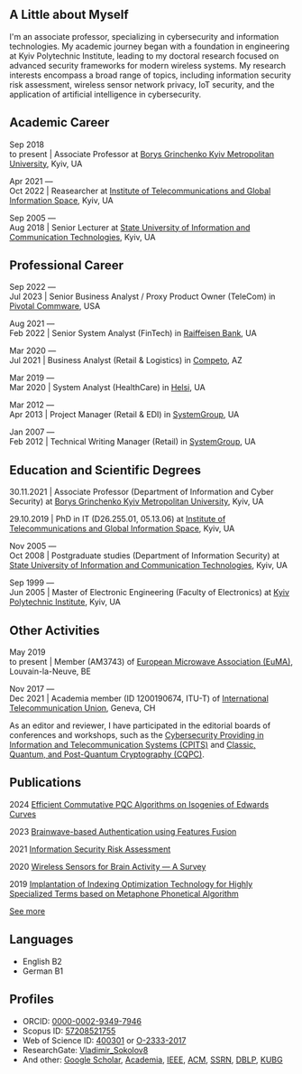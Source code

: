 ## A Little about Myself

I'm an associate professor, specializing in cybersecurity and information technologies. My academic journey began with a foundation in engineering at Kyiv Polytechnic Institute, leading to my doctoral research focused on advanced security frameworks for modern wireless systems. My research interests encompass a broad range of topics, including information security risk assessment, wireless sensor network privacy, IoT security, and the application of artificial intelligence in cybersecurity.

## Academic Career

Sep&nbsp;2018<br />to&nbsp;present | Associate Professor at [Borys Grinchenko Kyiv Metropolitan University](https://partner.kubg.edu.ua/), Kyiv, UA

Apr&nbsp;2021&nbsp;—<br />Oct&nbsp;2022 | Reasearcher at [Institute of Telecommunications and Global Information Space](https://itgip.org/en/), Kyiv, UA

Sep&nbsp;2005&nbsp;—<br />Aug&nbsp;2018 | Senior Lecturer at [State University of Information and Communication Technologies](https://www.duikt.edu.ua/en/), Kyiv, UA

## Professional Career

Sep&nbsp;2022&nbsp;—<br />Jul&nbsp;2023 | Senior Business Analyst / Proxy Product Owner (TeleCom) in [Pivotal Commware](https://pivotalcommware.com/), USA

Aug&nbsp;2021&nbsp;—<br />Feb&nbsp;2022 | Senior System Analyst (FinTech) in [Raiffeisen Bank](https://raiffeisen.ua/), UA

Mar&nbsp;2020&nbsp;—<br />Jul&nbsp;2021 | Business Analyst (Retail & Logistics) in [Competo](https://competo.io/), AZ

Mar&nbsp;2019&nbsp;—<br />Mar&nbsp;2020 | System Analyst (HealthCare) in [Helsi](http://helsi.me/), UA

Mar&nbsp;2012&nbsp;—<br />Apr&nbsp;2013 | Project Manager (Retail & EDI) in [SystemGroup](https://systemgroup.com.ua/), UA

Jan&nbsp;2007&nbsp;—<br />Feb&nbsp;2012 | Technical Writing Manager (Retail) in [SystemGroup](https://systemgroup.com.ua/), UA

## Education and Scientific Degrees

30.11.2021 | Associate Professor (Department of Information and Cyber Security) at [Borys Grinchenko Kyiv Metropolitan University](https://partner.kubg.edu.ua/), Kyiv, UA

29.10.2019 | PhD in IT (D26.255.01, 05.13.06) at [Institute of Telecommunications and Global Information Space](https://itgip.org/en/), Kyiv, UA

Nov&nbsp;2005&nbsp;—<br />Oct&nbsp;2008 | Postgraduate studies (Department of Information Security) at [State University of Information and Communication Technologies](https://www.duikt.edu.ua/en/), Kyiv, UA

Sep&nbsp;1999&nbsp;—<br />Jun&nbsp;2005 | Master of Electronic Engineering (Faculty of Electronics) at [Kyiv Polytechnic Institute](https://kpi.ua/en/), Kyiv, UA

## Other Activities

May&nbsp;2019<br />to&nbsp;present | Member (AM3743) of [European Microwave Association (EuMA)](https://www.eumwa.org/en/euma/), Louvain-la-Neuve, BE

Nov&nbsp;2017&nbsp;—<br />Dec&nbsp;2021 | Academia member (ID 1200190674, ITU-T) of [International Telecommunication Union](https://www.itu.int/en/), Geneva, CH

As an editor and reviewer, I have participated in the editorial boards of conferences and workshops, such as the [Cybersecurity Providing in Information and Telecommunication Systems (CPITS)](https://cpits.kubg.edu.ua/) and [Classic, Quantum, and Post-Quantum Cryptography (CQPC)](https://cqpc.kubg.edu.ua/).

## Publications

2024 [Efficient Commutative PQC Algorithms on Isogenies of Edwards Curves](pubs/Efficient-Commutative-PQC-Algorithms-on-Isogenies-of-Edwards-Curves.md)

2023 [Brainwave-based Authentication using Features Fusion](pubs/Brainwave-based-Authentication-using-Features-Fusion.md)

2021 [Information Security Risk Assessment](https://doi.org/10.3390/encyclopedia1030050)

2020 [Wireless Sensors for Brain Activity — A Survey](pubs/Wireless-Sensors-for-Brain-Activity-A-Survey.md)

2019 [Implantation of Indexing Optimization Technology for Highly Specialized Terms based on Metaphone Phonetical Algorithm](pubs/Implantation-of-Indexing-Optimization-Technology-for-Highly-Specialized-Terms-based-on-Metaphone-Phonetical-Algorithm.md)

[See more](/pubs/list.md)

## Languages

* English B2
* German B1

## Profiles

* ORCID: [0000-0002-9349-7946](https://orcid.org/0000-0002-9349-7946)
* Scopus ID: [57208521755](https://www.scopus.com/authid/detail.uri?authorId=57208521755)
* Web of Science ID: [400301](https://www.webofscience.com/wos/author/record/400301) or [O-2333-2017](https://www.webofscience.com/wos/author/record/O-2333-2017)
* ResearchGate: [Vladimir_Sokolov8](https://www.researchgate.net/profile/Vladimir_Sokolov8)
* And other: [Google Scholar](https://scholar.google.com/citations?user=_Zicvs8AAAAJ), [Academia](https://kubg.academia.edu/VladimirSokolov), [IEEE](https://ieeexplore.ieee.org/author/37089400752), [ACM](https://dl.acm.org/profile/99660030382), [SSRN](https://ssrn.com/author=3711409), [DBLP](https://dblp.org/pers/hd/s/Sokolov:Volodymyr), [KUBG](http://wiki.kubg.edu.ua/%D0%A1%D0%BE%D0%BA%D0%BE%D0%BB%D0%BE%D0%B2_%D0%92%D0%BE%D0%BB%D0%BE%D0%B4%D0%B8%D0%BC%D0%B8%D1%80_%D0%AE%D1%80%D1%96%D0%B9%D0%BE%D0%B2%D0%B8%D1%87)
